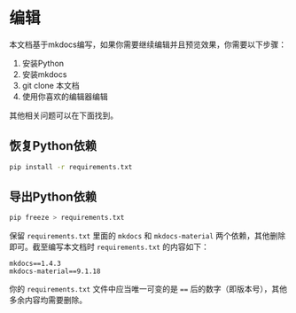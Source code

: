 # 编辑

本文档基于mkdocs编写，如果你需要继续编辑并且预览效果，你需要以下步骤：

1. 安装Python
2. 安装mkdocs
3. git clone 本文档
4. 使用你喜欢的编辑器编辑

其他相关问题可以在下面找到。

## 恢复Python依赖

```bash
pip install -r requirements.txt
```

## 导出Python依赖

```bash
pip freeze > requirements.txt
```
保留 `requirements.txt` 里面的 `mkdocs` 和 `mkdocs-material` 两个依赖，其他删除即可。截至编写本文档时 `requirements.txt` 的内容如下：

```text
mkdocs==1.4.3
mkdocs-material==9.1.18
```
你的 `requirements.txt` 文件中应当唯一可变的是 `==` 后的数字（即版本号），其他多余内容均需要删除。
